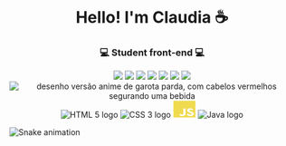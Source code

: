 <div align="center">
  <h1> Hello! I'm Claudia ☕ </h1> 
  <h3> 💻 Student front-end 💻 </h3> 
</div> 

<div align="center"> 
  <a href="https://www.instagram.com/claudiadejesusdantascar/" target="_blank">
  <img src="https://img.shields.io/badge/-Instagram-%23E4405F?style=for-the-badge&logo=instagram&logoColor=white" target="_blank"></a>
  
  <a href="https://www.facebook.com/claudiadejesusdantas" target="_blank">
  <img src="https://img.shields.io/badge/Facebook-1877F2?style=for-the-badge&logo=facebook&logoColor=white" target="_blank"></a> 
 	
  <a href="https://www.twitch.tv/hashtagclaubr" target="_blank">
  <img src="https://img.shields.io/badge/Twitch-9146FF?style=for-the-badge&logo=twitch&logoColor=white" target="_blank"></a>
 
  <a href = "mailto:claudiadejesusdantas@gmail.com">
  <img src="https://img.shields.io/badge/-Gmail-%23333?style=for-the-badge&logo=gmail&logoColor=white" target="_blank"></a>
 
  <a href="https://www.linkedin.com/in/claudiadejesusdantas" target="_blank">
  <img src="https://img.shields.io/badge/-LinkedIn-%230077B5?style=for-the-badge&logo=linkedin&logoColor=white" target="_blank"></a> 

  <a href="https://codepen.io/claudiadejesusdantascar" target="_blank">
  <img src="https://img.shields.io/badge/Codepen-000000?style=for-the-badge&logo=codepen&logoColor=white" target="_blank"></a> 

  <a href="https://twitter.com/claudiadjdantas" target="_blank">
  <img src="https://img.shields.io/badge/Twitter-1DA1F2?style=for-the-badge&logo=twitter&logoColor=white" target="_blank"></a> 
 	 
</div>


<div align="center">
  <img alt="desenho versão anime de garota parda, com cabelos vermelhos segurando uma bebida"  
  src="https://picrew.me/shareImg/org/202210/338224_iTL6V94z.png"> 
</div> 


<div align="center">

<img alt="HTML 5 logo" height="30" width="40" src="https://cdn.jsdelivr.net/gh/devicons/devicon/icons/html5/html5-original.svg">
<img alt="CSS 3 logo" height="30" width="40" src="https://cdn.jsdelivr.net/gh/devicons/devicon/icons/css3/css3-original.svg">
<img alt="Javascript logo" height="30" width="40" src="https://raw.githubusercontent.com/devicons/devicon/master/icons/javascript/javascript-plain.svg">
<img alt="Java logo" height="30" width="40" src="https://cdn.jsdelivr.net/gh/devicons/devicon/icons/java/java-plain.svg">

</div>

![Snake animation](https://github.com/claudiadejesusdantas/claudiadejesusdantas/blob/output/github-contribution-grid-snake.svg)


